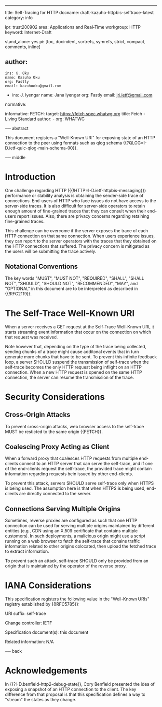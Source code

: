 ---
title: Self-Tracing for HTTP
docname: draft-kazuho-httpbis-selftrace-latest
category: info

ipr: trust200902
area: Applications and Real-Time
workgroup: HTTP
keyword: Internet-Draft

stand_alone: yes
pi: [toc, docindent, sortrefs, symrefs, strict, compact, comments, inline]

author:
  -
    ins: K. Oku
    name: Kazuho Oku
    org: Fastly
    email: kazuhooku@gmail.com
  -
    ins: J. Iyengar
    name: Jana Iyengar
    org: Fastly
    email: jri.ietf@gmail.com

normative:

informative:
  FETCH:
    target: https://fetch.spec.whatwg.org
    title: Fetch - Living Standard
    author:
     -
        org: WHATWG


--- abstract

This document registers a "Well-Known URI" for exposing state of an HTTP
connection to the peer using formats such as qlog schema
{{?QLOG=I-D.ietf-quic-qlog-main-schema-00}}.

--- middle

# Introduction

One challenge regarding HTTP ({{!HTTP=I-D.ietf-httpbis-messaging}}) performance
or stability analysis is obtaining the sender-side trace of connections.
End-users of HTTP who face issues do not have access to the server-side traces.
It is also difficult for server-side operators to retain enough amount of
fine-grained traces that they can consult when their end-users report issues.
Also, there are privacy concerns regarding retaining fine-grained traces.

This challenge can be overcome if the server exposes the trace of each HTTP
connection on that same connection. When users experience issues, they can
report to the server operators with the traces that they obtained on the HTTP
connections that suffered. The privacy concern is mitigated as the users will be
submitting the trace actively.


## Notational Conventions

The key words "MUST", "MUST NOT", "REQUIRED", "SHALL", "SHALL NOT", "SHOULD",
"SHOULD NOT", "RECOMMENDED", "MAY", and "OPTIONAL" in this document are to be
interpreted as described in {{!RFC2119}}.


# The Self-Trace Well-Known URI

When a server receives a GET request at the Self-Trace Well-Known URI, it starts
streaming event information that occur on the connection on which that request
was received.

Note however that, depending on the type of the trace being collected, sending
chunks of a trace might cause additonal events that in turn generate more chunks
that have to be sent. To prevent this infinite feedback loop, a server SHOULD
suspend the transmission of self-trace when the self-trace becomes the only HTTP
request being inflight on an HTTP connection. When a new HTTP request is opened
on the same HTTP connection, the server can resume the transmission of the
trace.


# Security Considerations

## Cross-Origin Attacks

To prevent cross-origin attacks, web browser access to the self-trace MUST be
resticted to the same origin {{FETCH}}.


## Coalescing Proxy Acting as Client

When a forward proxy that coalesces HTTP requests from multiple end-clients
connect to an HTTP server that can serve the self-trace, and if one of the
end-clients request the self-trace, the provided trace might contain information
regarding requests bein issued by other end-clients.

To prevent this attack, servers SHOULD serve self-trace only when HTTPS is being
used. The assumption here is that when HTTPS is being used, end-clients are
directly connected to the server.


## Connections Serving Multiple Origins

Sometimes, reverse proxies are configured as such that one HTTP connection can
be used for serving multiple origins maintained by different entities (e.g., CDN
using an X.509 certificate that contains multiple customers). In such
deployments, a malicious origin might use a script running on a web browser to
fetch the self-trace that conains traffic information related to other origins
colocated, then upload the fetched trace to extract information.

To prevent such an attack, self-trace SHOULD only be provided from an origin
that is maintained by the operator of the reverse proxy.


# IANA Considerations

This specification registers the following value in the "Well-Known URIs"
registry established by {{!RFC5785}}:

URI suffix: self-trace

Change controller: IETF

Specification document(s): this document

Related information: N/A

--- back

# Acknowledgements

In {{?I-D.benfield-http2-debug-state}}, Cory Benfield presented the idea of
exposing a snapshot of an HTTP connection to the client. The key difference from
that proposal is that this specification defines a way to "stream" the states as
they change.
